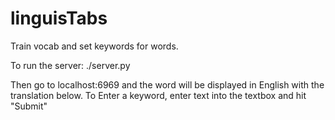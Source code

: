 # linguisTabs
Train vocab and set keywords for words. 

To run the server: 
./server.py

Then go to localhost:6969 and the word will be displayed in English 
with the translation below.
To Enter a keyword, enter text into the textbox and hit "Submit"
